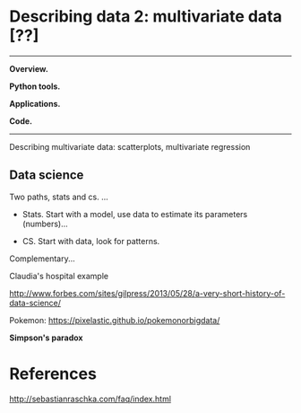 # Describing data 2:   multivariate data [??]

---
**Overview.**

**Python tools.**  

**Applications.**

**Code.** 

---

Describing multivariate data:  scatterplots, multivariate regression


## Data science

Two paths, stats and cs.  ...  

* Stats.  Start with a model, use data to estimate its parameters (numbers)...

* CS.  Start with data, look for patterns.  

Complementary...  

Claudia's hospital example

http://www.forbes.com/sites/gilpress/2013/05/28/a-very-short-history-of-data-science/ 

Pokemon:  https://pixelastic.github.io/pokemonorbigdata/


**Simpson's paradox**


# References 

http://sebastianraschka.com/faq/index.html